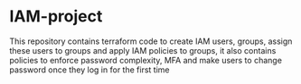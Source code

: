 # IAM-project
This repository contains terraform code to create IAM users, groups, assign these users to groups and apply IAM policies to groups, it also contains policies to enforce password complexity, MFA and make users to change password once they log in for the first time

